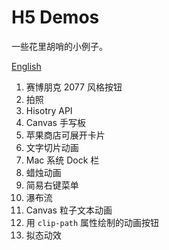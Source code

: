 # H5 Demos

一些花里胡哨的小例子。

[English](./README.md)

1. 赛博朋克 2077 风格按钮
2. 拍照
3. Hisotry API
4. Canvas 手写板
5. 苹果商店可展开卡片
6. 文字切片动画
7. Mac 系统 Dock 栏
8. 蜡烛动画
9. 简易右键菜单
10. 瀑布流
11. Canvas 粒子文本动画
12. 用 `clip-path` 属性绘制的动画按钮
13. 拟态动效
